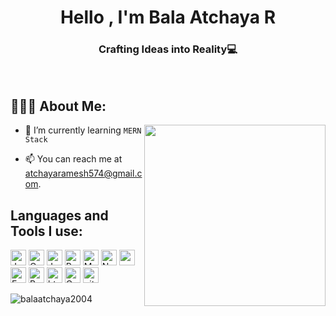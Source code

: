 <h1 align="center">Hello , I'm Bala Atchaya R</h1>
<h3 align="center">Crafting Ideas into Reality💻</h3>



 <br/>

## 👨🏻‍💻 About Me:

<img  src="./thoughtworks-gif_dribbble.gif" height="290px" align="right" />



- 🌱 I’m currently learning `MERN Stack`
  
- 📫 You can reach me at atchayaramesh574@gmail.com.


## Languages and Tools I use:

<p>
<img alt="Java" src="https://img.shields.io/badge/Java-007396?style=for-the-badge&logo=java&logoColor=white" height="25px"/>
<img alt="C" src="https://img.shields.io/badge/C-A8B9CC?style=for-the-badge&logo=c&logoColor=white" height="25px"/>


<img alt="Javascript" src="https://img.shields.io/badge/JavaScript-323330?style=for-the-badge&logo=javascript&logoColor=F7DF1E"  height="25px"/>
<img alt="React" src="https://img.shields.io/badge/React-20232A?style=for-the-badge&logo=react&logoColor=61DAFB" height="25px"/>

<img alt="MongoDB" src="https://img.shields.io/badge/-MongoDB-13aa52?style=flat-square&logo=mongodb&logoColor=white"  height="25px"/>
<img alt="Nodejs" src="https://img.shields.io/badge/-Nodejs-43853d?style=flat-square&logo=Node.js&logoColor=white"  height="25px"/>

<img alt="redux" src="https://img.shields.io/badge/-Redux-764ABC?style=flat-square&logo=redux&logoColor=white" height="25px"/>
 <img alt="Express" src="https://img.shields.io/badge/express.js-%23404d59.svg?style=for-the-badge&logo=express&logoColor=%2361DAFB" height="25px"/>

<img alt="Bootstrap" src="https://img.shields.io/badge/Bootstrap-563D7C?style=for-the-badge&logo=bootstrap&logoColor=white" height="25px"/>

<img alt="html5" src="https://img.shields.io/badge/HTML5-E34F26?style=for-the-badge&logo=html5&logoColor=white" height="25px"/>
<img alt="Css3" src="https://img.shields.io/badge/CSS3-1572B6?style=for-the-badge&logo=css3&logoColor=white" height="25px"/>

<img alt="git" src="https://img.shields.io/badge/-Git-F05032?style=flat-square&logo=git&logoColor=white" height="25px"/>

 
</p>





<div align="center">
 <p><img align="left" src="https://github-readme-stats.vercel.app/api/top-langs?username=balaatchaya2004&show_icons=true&locale=en&layout=compact" alt="balaatchaya2004" /></p>

</div>
